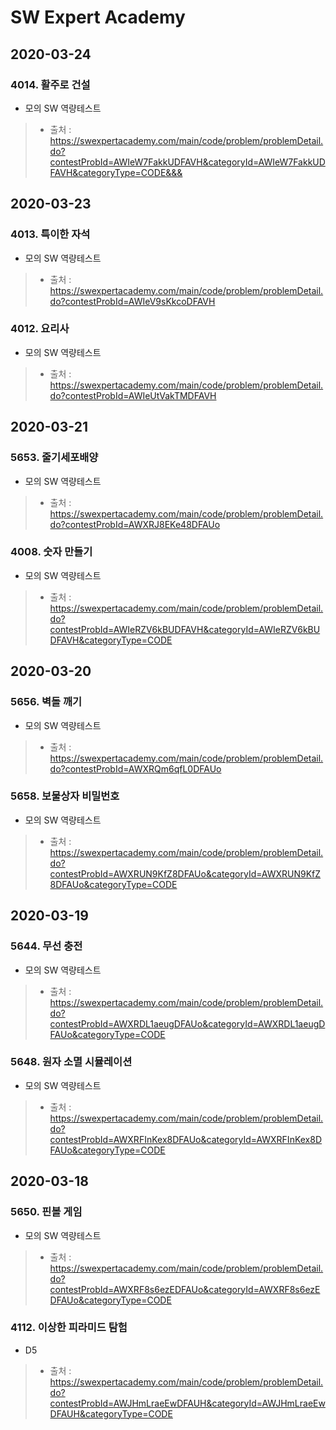 # SW Expert Academy

## 2020-03-24
### 4014. 활주로 건설
* 모의 SW 역량테스트
> * 출처 : https://swexpertacademy.com/main/code/problem/problemDetail.do?contestProbId=AWIeW7FakkUDFAVH&categoryId=AWIeW7FakkUDFAVH&categoryType=CODE&&&

## 2020-03-23
### 4013. 특이한 자석
* 모의 SW 역량테스트
> * 출처 : https://swexpertacademy.com/main/code/problem/problemDetail.do?contestProbId=AWIeV9sKkcoDFAVH

### 4012. 요리사
* 모의 SW 역량테스트
> * 출처 : https://swexpertacademy.com/main/code/problem/problemDetail.do?contestProbId=AWIeUtVakTMDFAVH


## 2020-03-21
### 5653. 줄기세포배양
* 모의 SW 역량테스트
> * 출처 : https://swexpertacademy.com/main/code/problem/problemDetail.do?contestProbId=AWXRJ8EKe48DFAUo

### 4008. 숫자 만들기
* 모의 SW 역량테스트
> * 출처 : https://swexpertacademy.com/main/code/problem/problemDetail.do?contestProbId=AWIeRZV6kBUDFAVH&categoryId=AWIeRZV6kBUDFAVH&categoryType=CODE


## 2020-03-20
### 5656. 벽돌 깨기
* 모의 SW 역량테스트
> * 출처 : https://swexpertacademy.com/main/code/problem/problemDetail.do?contestProbId=AWXRQm6qfL0DFAUo	

### 5658. 보물상자 비밀번호
* 모의 SW 역량테스트
> * 출처 : https://swexpertacademy.com/main/code/problem/problemDetail.do?contestProbId=AWXRUN9KfZ8DFAUo&categoryId=AWXRUN9KfZ8DFAUo&categoryType=CODE


## 2020-03-19
### 5644. 무선 충전
* 모의 SW 역량테스트
> * 출처 : https://swexpertacademy.com/main/code/problem/problemDetail.do?contestProbId=AWXRDL1aeugDFAUo&categoryId=AWXRDL1aeugDFAUo&categoryType=CODE

### 5648. 원자 소멸 시뮬레이션
* 모의 SW 역량테스트
> * 출처 : https://swexpertacademy.com/main/code/problem/problemDetail.do?contestProbId=AWXRFInKex8DFAUo&categoryId=AWXRFInKex8DFAUo&categoryType=CODE


## 2020-03-18
### 5650. 핀볼 게임
* 모의 SW 역량테스트
> * 출처 : https://swexpertacademy.com/main/code/problem/problemDetail.do?contestProbId=AWXRF8s6ezEDFAUo&categoryId=AWXRF8s6ezEDFAUo&categoryType=CODE

### 4112. 이상한 피라미드 탐험
* D5
> * 출처 : https://swexpertacademy.com/main/code/problem/problemDetail.do?contestProbId=AWJHmLraeEwDFAUH&categoryId=AWJHmLraeEwDFAUH&categoryType=CODE